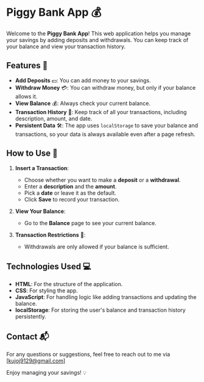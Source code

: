 # Piggy Bank App 💰

Welcome to the **Piggy Bank App**! This web application helps you manage your savings by adding deposits and withdrawals. You can keep track of your balance and view your transaction history.

## Features 🌟

- **Add Deposits** 💵: You can add money to your savings.
- **Withdraw Money** 💳: You can withdraw money, but only if your balance allows it.
- **View Balance** 💰: Always check your current balance.
- **Transaction History** 📜: Keep track of all your transactions, including description, amount, and date.
- **Persistent Data** 🛠️: The app uses `localStorage` to save your balance and transactions, so your data is always available even after a page refresh.

## How to Use 🚀

1. **Insert a Transaction**:
   - Choose whether you want to make a **deposit** or a **withdrawal**.
   - Enter a **description** and the **amount**.
   - Pick a **date** or leave it as the default.
   - Click **Save** to record your transaction.

2. **View Your Balance**:
   - Go to the **Balance** page to see your current balance.

3. **Transaction Restrictions** 🚫:
   - Withdrawals are only allowed if your balance is sufficient.

## Technologies Used 💻

- **HTML**: For the structure of the application.
- **CSS**: For styling the app.
- **JavaScript**: For handling logic like adding transactions and updating the balance.
- **localStorage**: For storing the user's balance and transaction history persistently.
## Contact 📬

For any questions or suggestions, feel free to reach out to me via [kujoj9129@gmail.com]

Enjoy managing your savings! 💡
